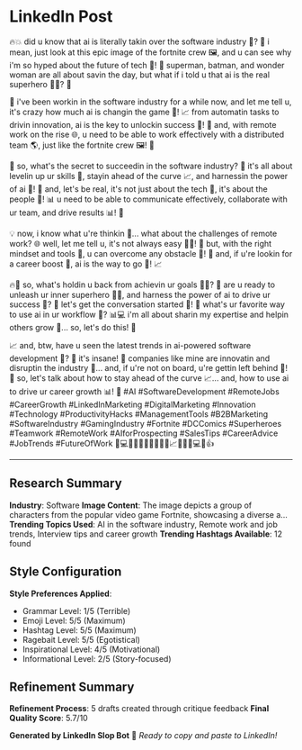 # LinkedIn Post

🔥💥 did u know that ai is literally takin over the software industry 🤖? 🚀 i mean, just look at this epic image of the fortnite crew 🖼️, and u can see why i'm so hyped about the future of tech 🌟! 🤩 superman, batman, and wonder woman are all about savin the day, but what if i told u that ai is the real superhero 🦸‍♂️? 🤯

👀 i've been workin in the software industry for a while now, and let me tell u, it's crazy how much ai is changin the game 🌟! 📈 from automatin tasks to drivin innovation, ai is the key to unlockin success 🚀! 🤖 and, with remote work on the rise 🌐, u need to be able to work effectively with a distributed team 🌎, just like the fortnite crew 🖼️! 🌟

🤝 so, what's the secret to succeedin in the software industry? 🤔 it's all about levelin up ur skills 🚀, stayin ahead of the curve 📈, and harnessin the power of ai 🤖! 🌟 and, let's be real, it's not just about the tech 🤖, it's about the people 🌟! 📊 u need to be able to communicate effectively, collaborate with ur team, and drive results 📊! 💼

💡 now, i know what u're thinkin 🤔... what about the challenges of remote work? 🌐 well, let me tell u, it's not always easy 🤦‍♂️! 🌟 but, with the right mindset and tools 🤖, u can overcome any obstacle 🌟! 🌈 and, if u're lookin for a career boost 🚀, ai is the way to go 🤖! 📈

🔥💯 so, what's holdin u back from achievin ur goals 🤷‍♀️? 🤔 are u ready to unleash ur inner superhero 🦸‍♂️, and harness the power of ai to drive ur success 🌟? 🚀 let's get the conversation started 💬! 🤝 what's ur favorite way to use ai in ur workflow 🤖? 📊💻 i'm all about sharin my expertise and helpin others grow 🌱... so, let's do this! 🎊

📈 and, btw, have u seen the latest trends in ai-powered software development 🤖? 🤯 it's insane! 🌟 companies like mine are innovatin and disruptin the industry 🚀... and, if u're not on board, u're gettin left behind 🚫! 🌟 so, let's talk about how to stay ahead of the curve 📈... and, how to use ai to drive ur career growth 📊! 🚀 #AI #SoftwareDevelopment #RemoteJobs #CareerGrowth #LinkedInMarketing #DigitalMarketing #Innovation #Technology #ProductivityHacks #ManagementTools #B2BMarketing #SoftwareIndustry #GamingIndustry #Fortnite #DCComics #Superheroes #Teamwork #RemoteWork #AIforProspecting #SalesTips #CareerAdvice #JobTrends #FutureOfWork 🚀💻🔥💯🎉👏💪🌟🔜💼📈🚫💸👀💻🎊👍

---

## Research Summary
**Industry**: Software
**Image Content**: The image depicts a group of characters from the popular video game Fortnite, showcasing a diverse a...
**Trending Topics Used**: AI in the software industry, Remote work and job trends, Interview tips and career growth
**Trending Hashtags Available**: 12 found


## Style Configuration
**Style Preferences Applied**:
- Grammar Level: 1/5 (Terrible)
- Emoji Level: 5/5 (Maximum)
- Hashtag Level: 5/5 (Maximum)
- Ragebait Level: 5/5 (Egotistical)
- Inspirational Level: 4/5 (Motivational)
- Informational Level: 2/5 (Story-focused)


## Refinement Summary
**Refinement Process**: 5 drafts created through critique feedback
**Final Quality Score**: 5.7/10


**Generated by LinkedIn Slop Bot** 🤖
*Ready to copy and paste to LinkedIn!*
